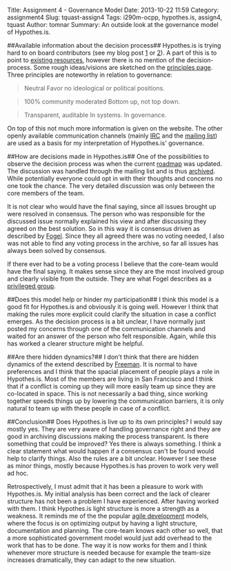 Title: Assignment 4 - Governance Model
Date: 2013-10-22 11:59
Category: assignment4
Slug: tquast-assign4
Tags: i290m-ocpp, hypothes.is, assign4, tquast
Author: tomnar
Summary: An outside look at the governance model of Hypothes.is. 

##Available information about the decision process##
Hypothes.is is trying hard to on board contributors (see my blog post [1](/article/tquast-assign1.html) or [2](article/tquast-assign2.html)). A part of this is to point to [existing resources](http://hypothes.is/contribute/), however there is no  mention of the decision-process. Some rough ideas/visions are sketched on the [principles page](http://hypothes.is/principles/). Three principles are noteworthy in relation to governance:

> Neutral
> Favor no ideological or political positions.

> 100% community moderated
> Bottom up, not top down.

> Transparent, auditable
> In systems. In governance.

On top of this not much more information is given on the website. The other openly available communication channels (mainly [IRC](http://webchat.freenode.net/?channels=hypothes.is) and the [mailing list](http://list.hypothes.is/archive/dev/)) are used as a basis for my interpretation of Hypothes.is' governance.


##How are decisions made in Hypothes.is##
One of the possibilities to observe the decision process was when the current [roadmap](https://github.com/hypothesis/h/wiki/roadmap) was updated. The discussion was handled through the mailing list and is thus [archived](http://list.hypothes.is/archive/dev/2013-09/). While potentially everyone could opt in with their thoughts and concerns no one took the chance. The very detailed discussion was only between the core members of the team.

It is not clear who would have the final saying, since all issues brought up were resolved in consensus. The person who was responsible for the discussed issue normally explained his view and after discussing they agreed on the best solution. So in this way it is consensus driven as described by [Fogel](http://producingoss.com/en/consensus-democracy.html). Since they all agreed there was no voting needed, I also was not able to find any voting process in the archive, so far all issues has always been solved by consensus.

If there ever had to be a voting process I believe that the core-team would have the final saying. It makes sense since they are the most involved group and clearly visible from the outside. They are what Fogel describes as a [privileged group](http://producingoss.com/en/consensus-democracy.html#electorate). 

##Does this model help or hinder my participation##
I think this model is a good fit for Hypothes.is and obviously it is going well. However I think that making the rules more explicit could clarify the situation in case a conflict emerges. As the decision process is a bit unclear, I have normally just posted my concerns through one of the communication channels and waited for an answer of the person who felt responsible. Again, while this has worked a clearer structure might be helpful.

##Are there hidden dynamics?##
I don't think that there are hidden dynamics of the extend described by [Freeman](http://www.jofreeman.com/joreen/tyranny.htm). It is normal to have preferences and I think that the spacial placement of people plays a role in Hypothes.is. Most of the members are living in San Francisco and I think that if a conflict is coming up they will more easily team up since they are co-located in space. This is not necessarily a bad thing, since working together speeds things up by lowering the communication barriers, it is only natural to team up with these people in case of a conflict. 

##Conclusion##
Does Hypothes.is live up to its own principles? I would say mostly yes. They are very aware of handling governance right and they are good in archiving discussions making the process transparent. Is there something that could be improved? Yes there is always something. I think a clear statement what would happen if a consensus can't be found would help to clarify things. Also the rules are a bit unclear. However I see these as minor things, mostly because Hypothes.is has proven to work very well ad hoc.

Retrospectively, I must admit that it has been a pleasure to work with Hypothes.is. My initial analysis has been correct and the lack of clearer structure has not been a problem I have experienced. After having worked with them. I think Hypothes.is light structure is more a strength as a weakness. It reminds me of the the popular [agile development](http://agilemanifesto.org/) models, where the focus is on optimizing output by having a light structure, documentation and planning. The core-team knows each other so well, that a more sophisticated government model would just add overhead to the work that has to be done. The way it is now works for them and I think whenever more structure is needed because for example the team-size increases dramatically, they can adapt to the new situation.